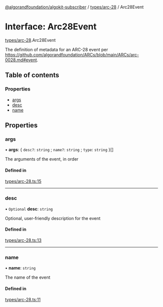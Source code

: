 [@algorandfoundation/algokit-subscriber](../README.md) / [types/arc-28](../modules/types_arc_28.md) / Arc28Event

# Interface: Arc28Event

[types/arc-28](../modules/types_arc_28.md).Arc28Event

The definition of metadata for an ARC-28 event per https://github.com/algorandfoundation/ARCs/blob/main/ARCs/arc-0028.md#event.

## Table of contents

### Properties

- [args](types_arc_28.Arc28Event.md#args)
- [desc](types_arc_28.Arc28Event.md#desc)
- [name](types_arc_28.Arc28Event.md#name)

## Properties

### args

• **args**: \{ `desc?`: `string` ; `name?`: `string` ; `type`: `string`  }[]

The arguments of the event, in order

#### Defined in

[types/arc-28.ts:15](https://github.com/algorandfoundation/algokit-subscriber-ts/blob/main/src/types/arc-28.ts#L15)

___

### desc

• `Optional` **desc**: `string`

Optional, user-friendly description for the event

#### Defined in

[types/arc-28.ts:13](https://github.com/algorandfoundation/algokit-subscriber-ts/blob/main/src/types/arc-28.ts#L13)

___

### name

• **name**: `string`

The name of the event

#### Defined in

[types/arc-28.ts:11](https://github.com/algorandfoundation/algokit-subscriber-ts/blob/main/src/types/arc-28.ts#L11)
